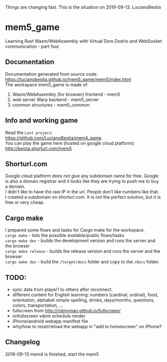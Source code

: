 Things are changing fast. This is the situation on 2019-09-13. LucianoBestia
# mem5_game
Learning Rust Wasm/WebAssembly with Virtual Dom Dodrio and WebSocket communication - part four.
## Documentation
Documentation generated from source code:  
https://lucianobestia.github.io/mem5_game/mem5/index.html  
The workspace mem5_game is made of:  
1. Wasm/WebAssembly  (for browser) frontend - mem5  
2. web server Warp backend - mem5_server  
3. common structures - mem5_common  
## Info and working game
Read the `Last project`:  
https://github.com/LucianoBestia/mem4_game  
You can play the game here (hosted on google cloud platform):  
http://bestia.shorturl.com/mem5   
## Shorturl.com
Google cloud platform does not give any subdomain name for free. Google is also a domain registrar and it looks like they are trying to push me to buy a domain.  
I didn't like to have the raw IP in the url. People don't like numbers like that.  
I created a subdomain on shorturl.com. It is not the perfect solution, but it is free or very cheap.  
## Cargo make
I prepared some flows and tasks for Cargo make for the workspace.  
`cargo make` - lists the possible available/public flows/tasks  
`cargo make dev` - builds the development version and runs the server and the browser  
`cargo make release` - builds the release version and runs the server and the browser  
`cargo make doc` - build the `/target/docs` folder and copy to the `/docs` folder.  

## TODO:
- sync data from player1 to others after reconnect.
- different content for English learning: numbers (cardinal, ordinal), food, orientation, alphabet simple spelling, drinks, days/months, questions, colors, transportation, ... 
- fullscreen from http://robnyman.github.io/fullscreen/  
- onfullscreen vdom schedule render  
- iPhone/android webapp manifest file  
- why/how to reset/reload the webapp in "add to homescreen" on iPhone?  

## Changelog
2019-09-13 mem4 is finished, start the mem5  


